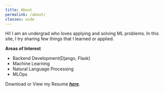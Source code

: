 ```yaml
---
title: About
permalink: /about/
classes: wide
---
```


Hi! I am an undergrad who loves applying and solving ML problems. In this site, I try sharing few things that I learned or applied.

**Areas of Interest**
- Backend Development(Django, Flask)
- Machine Learning
- Natural Language Processing
- MLOps

Download or View my Resume ***[here](/assets/pdfs/samip_resume.pdf)***.
